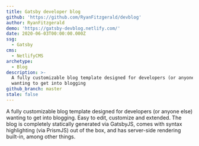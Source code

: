 ```yaml
---
title: Gatsby developer blog
github: 'https://github.com/RyanFitzgerald/devblog'
author: RyanFitzgerald
demo: 'https://gatsby-devblog.netlify.com/'
date: 2020-06-03T00:00:00.000Z
ssg:
  - Gatsby
cms:
  - NetlifyCMS
archetype:
  - Blog
description: >-
  A fully customizable blog template designed for developers (or anyone else)
  wanting to get into blogging
github_branch: master
stale: false
---
```


A fully customizable blog template designed for developers (or anyone else) wanting to get into blogging. 
Easy to edit, customize and extended. The blog is completely statically generated via GatsbyJS, comes with syntax highlighting (via PrismJS) out of the box, and has server-side rendering built-in, among other things.